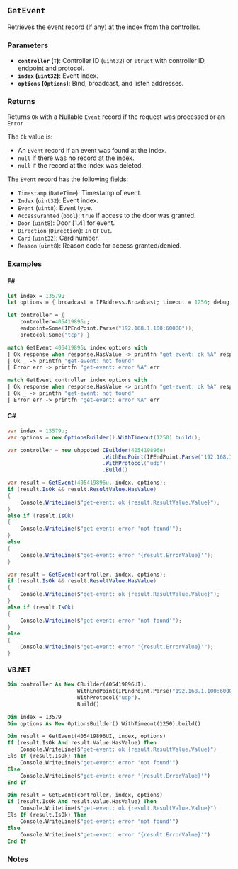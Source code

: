 ## `GetEvent`

Retrieves the event record (if any) at the index from the controller.

### Parameters
- **`controller` (`T`)**: Controller ID (`uint32`) or `struct` with controller ID, endpoint and protocol.
- **`index` (`uint32`)**: Event index.
- **`options` (`Options`)**: Bind, broadcast, and listen addresses.

### Returns
Returns `Ok` with a Nullable `Event` record if the request was processed or an `Error` 

The `Ok` value is:
- An `Event` record if an event was found at the index.
- `null` if there was no record at the index.
- `null` if the record at the index was deleted.

The `Event` record has the following fields:
  - `Timestamp` (`DateTime`): Timestamp of event.
  - `Index` (`uint32`): Event index.
  - `Event` (`uint8`): Event type.
  - `AccessGranted` (`bool`): `true` if access to the door was granted.
  - `Door` (`uint8`): Door [1.4] for event.
  - `Direction` (`Direction`): `In` or `Out`.
  - `Card` (`uint32`): Card number.
  - `Reason` (`uint8`): Reason code for access granted/denied.


### Examples

#### F#
```fsharp
let index = 13579u
let options = { broadcast = IPAddress.Broadcast; timeout = 1250; debug = true }

let controller = { 
    controller=405419896u; 
    endpoint=Some(IPEndPoint.Parse("192.168.1.100:60000")); 
    protocol:Some("tcp") }

match GetEvent 405419896u index options with
| Ok response when response.HasValue -> printfn "get-event: ok %A" response.Value
| Ok _ -> printfn "get-event: not found"
| Error err -> printfn "get-event: error %A" err

match GetEvent controller index options with
| Ok response when response.HasValue -> printfn "get-event: ok %A" response.Value
| Ok _ -> printfn "get-event: not found"
| Error err -> printfn "get-event: error %A" err
```

#### C#
```csharp
var index = 13579u;
var options = new OptionsBuilder().WithTimeout(1250).build();

var controller = new uhppoted.CBuilder(405419896u)
                              .WithEndPoint(IPEndPoint.Parse("192.168.1.100:60000"))
                              .WithProtocol("udp")
                              .Build()

var result = GetEvent(405419896u, index, options);
if (result.IsOk && result.ResultValue.HasValue)
{
    Console.WriteLine($"get-event: ok {result.ResultValue.Value}");
}
else if (result.IsOk)
{
    Console.WriteLine($"get-event: error 'not found'");
}
else
{
    Console.WriteLine($"get-event: error '{result.ErrorValue}'");
}

var result = GetEvent(controller, index, options);
if (result.IsOk && result.ResultValue.HasValue)
{
    Console.WriteLine($"get-event: ok {result.ResultValue.Value}");
}
else if (result.IsOk)
{
    Console.WriteLine($"get-event: error 'not found'");
}
else
{
    Console.WriteLine($"get-event: error '{result.ErrorValue}'");
}
```

#### VB.NET
```vb
Dim controller As New CBuilder(405419896UI).
                      WithEndPoint(IPEndPoint.Parse("192.168.1.100:60000")).
                      WithProtocol("udp").
                      Build()

Dim index = 13579
Dim options As New OptionsBuilder().WithTimeout(1250).build()

Dim result = GetEvent(405419896UI, index, options)
If (result.IsOk And result.Value.HasValue) Then
    Console.WriteLine($"get-event: ok {result.ResultValue.Value}")
Els If (result.IsOk) Then
    Console.WriteLine($"get-event: error 'not found'")
Else
    Console.WriteLine($"get-event: error '{result.ErrorValue}'")
End If

Dim result = GetEvent(controller, index, options)
If (result.IsOk And result.Value.HasValue) Then
    Console.WriteLine($"get-event: ok {result.ResultValue.Value}")
Els If (result.IsOk) Then
    Console.WriteLine($"get-event: error 'not found'")
Else
    Console.WriteLine($"get-event: error '{result.ErrorValue}'")
End If
```

### Notes
